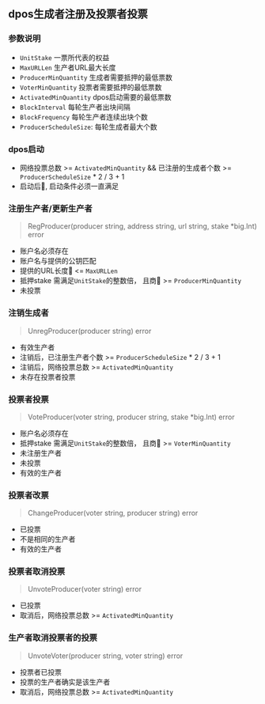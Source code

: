 ## dpos生成者注册及投票者投票

### 参数说明
- `UnitStake`  一票所代表的权益
- `MaxURLLen`  生产者URL最大长度
- `ProducerMinQuantity` 生成者需要抵押的最低票数
- `VoterMinQuantity`   投票者需要抵押的最低票数
- `ActivatedMinQuantity` dpos启动需要的最低票数
- `BlockInterval`  每轮生产者出块间隔
- `BlockFrequency` 每轮生产者连续出块个数
- `ProducerScheduleSize`: 每轮生成者最大个数

### dpos启动
- 网络投票总数 >= `ActivatedMinQuantity`  && 已注册的生成者个数 >= `ProducerScheduleSize` * 2 / 3 + 1 
- 启动后, 启动条件必须一直满足

### 注册生产者/更新生产者 
> RegProducer(producer string, address string, url string, stake *big.Int) error
- 账户名必须存在
- 账户名与提供的公钥匹配
- 提供的URL长度 <= `MaxURLLen`
- 抵押stake 需满足`UnitStake`的整数倍， 且商 >= `ProducerMinQuantity`
- 未投票

### 注销生成者
> UnregProducer(producer string) error
- 有效生产者
- 注销后，已注册生产者个数 >= `ProducerScheduleSize` * 2 / 3 + 1
- 注销后，网络投票总数 >= `ActivatedMinQuantity`
- 未存在投票者投票

### 投票者投票
> VoteProducer(voter string, producer string, stake *big.Int) error
- 账户名必须存在
- 抵押stake 需满足`UnitStake`的整数倍， 且商 >= `VoterMinQuantity`
- 未注册生产者
- 未投票
- 有效的生产者

### 投票者改票
> ChangeProducer(voter string, producer string) error
- 已投票
- 不是相同的生产者
- 有效的生产者

### 投票者取消投票
> UnvoteProducer(voter string) error
- 已投票
- 取消后，网络投票总数 >= `ActivatedMinQuantity`

### 生产者取消投票者的投票
> UnvoteVoter(producer string, voter string) error
- 投票者已投票
- 投票的生产者确实是该生产者
- 取消后，网络投票总数 >= `ActivatedMinQuantity`
